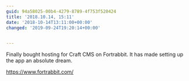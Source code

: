 ```yaml
---
guid: 94a58025-00b4-4279-8789-4f753f520424
title: '2018.10.14, 15:11'
date: '2018-10-14T13:11:00+00:00'
changed: '2019-09-24T19:20:14+00:00'


---
```


Finally bought hosting for Craft CMS on Fortrabbit. It has made setting up the app an absolute dream.

https://www.fortrabbit.com/
